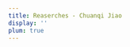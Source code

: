 ```yaml
---
title: Reaserches - Chuanqi Jiao
display: ''
plum: true
---
```


<SubNav />

<ListPosts type="research" />
